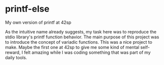 # printf-else
My own version of printf at 42sp

As the intuitive name already suggests, my task here was to reproduce the stdio library's printf function behavior. The main purpose of this project was to introduce the concept of variadic functions. This was a nice project to make. Maybe the first one at 42sp to give me some kind of mental self-reward, I felt amazing while I was coding something that was part of my daily tools.

